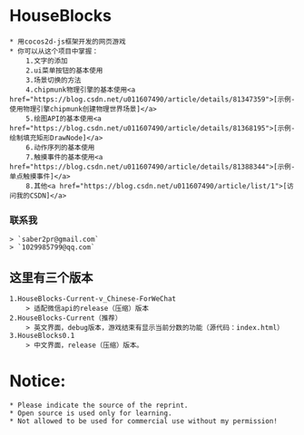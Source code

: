 # HouseBlocks
	* 用cocos2d-js框架开发的网页游戏
	* 你可以从这个项目中掌握：
		1.文字的添加
		2.ui菜单按钮的基本使用
		3.场景切换的方法
		4.chipmunk物理引擎的基本使用<a href="https://blog.csdn.net/u011607490/article/details/81347359">[示例-使用物理引擎chipmunk创建物理世界场景]</a>
		5.绘图API的基本使用<a href="https://blog.csdn.net/u011607490/article/details/81368195">[示例-绘制填充矩形DrawNode]</a>
		6.动作序列的基本使用
		7.触摸事件的基本使用<a href="https://blog.csdn.net/u011607490/article/details/81388344">[示例-单点触摸事件]</a>
		8.其他<a href="https://blog.csdn.net/u011607490/article/list/1">[访问我的CSDN]</a>
### 联系我
	> `saber2pr@gmail.com`
	> `1029985799@qq.com`
## 这里有三个版本
	1.HouseBlocks-Current-v_Chinese-ForWeChat
   		> 适配微信api的release（压缩）版本
	2.HouseBlocks-Current（推荐）
		> 英文界面，debug版本，游戏结束有显示当前分数的功能（源代码：index.html）
	3.HouseBlocks0.1
		> 中文界面，release（压缩）版本。
# Notice:
	* Please indicate the source of the reprint.
	* Open source is used only for learning.
	* Not allowed to be used for commercial use without my permission!
